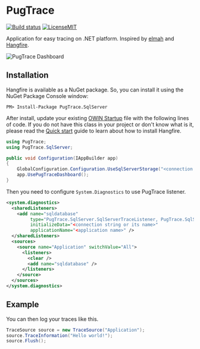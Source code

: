# PugTrace

[![Build status](https://ci.appveyor.com/api/projects/status/ehis2hf6kbd1p9m9/branch/master?svg=true)](https://ci.appveyor.com/project/Myslik/pugtrace/branch/master)
[![LicenseMIT](https://img.shields.io/badge/license-MIT-green.svg)](http://opensource.org/licenses/MIT)

Application for easy tracing on .NET platform. Inspired by [elmah](https://code.google.com/p/elmah/) and [Hangfire](http://hangfire.io/).

![PugTrace Dashboard](http://s29.postimg.org/mn5oj37bb/Dashboard.png)

Installation
-------------

Hangfire is available as a NuGet package. So, you can install it using the NuGet Package Console window:

```
PM> Install-Package PugTrace.SqlServer
```

After install, update your existing [OWIN Startup](http://www.asp.net/aspnet/overview/owin-and-katana/owin-startup-class-detection) file with the following lines of code. If you do not have this class in your project or don't know what is it, please read the [Quick start](http://docs.hangfire.io/en/latest/quickstart.html) guide to learn about how to install Hangfire.

```csharp
using PugTrace;
using PugTrace.SqlServer;

public void Configuration(IAppBuilder app)
{
    GlobalConfiguration.Configuration.UseSqlServerStorage("<connection string or its name>");
    app.UsePugTraceDashboard();
}
```

Then you need to configure `System.Diagnostics` to use PugTrace listener.

```xml
<system.diagnostics>
  <sharedListeners>
    <add name="sqldatabase" 
         type="PugTrace.SqlServer.SqlServerTraceListener, PugTrace.SqlServer"
         initializeData="<connection string or its name>"
         applicationName="<application name>" />
  </sharedListeners>
  <sources>
    <source name="Application" switchValue="All">
      <listeners>
        <clear />
        <add name="sqldatabase" />
      </listeners>
    </source>
  </sources>
</system.diagnostics>
```

Example
-------

You can then log your traces like this.

```csharp
TraceSource source = new TraceSource("Application");
source.TraceInformation("Hello world!");
source.Flush();
```
